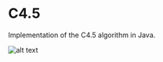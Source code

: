 # C4.5

Implementation of the C4.5 algorithm in Java.

![alt text](https://i.imgur.com/HpDA3Ns.png)
